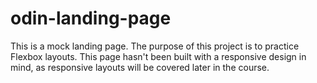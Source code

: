 # odin-landing-page

This is a mock landing page. The purpose of this project is to practice Flexbox layouts. This page hasn't been built with a responsive design in mind, as responsive layouts will be covered later in the course.
